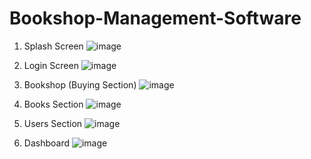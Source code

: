 # Bookshop-Management-Software

1. Splash Screen
![image](https://user-images.githubusercontent.com/59476093/123914257-d533cf00-d99c-11eb-97ed-34ea8f161d21.png)

2. Login Screen
![image](https://user-images.githubusercontent.com/59476093/123914399-fbf20580-d99c-11eb-9ace-1bbcba217bec.png)

3. Bookshop (Buying Section)
![image](https://user-images.githubusercontent.com/59476093/123914482-11672f80-d99d-11eb-8566-0b82982a7aa8.png)

4. Books Section
![image](https://user-images.githubusercontent.com/59476093/123914541-2348d280-d99d-11eb-95a6-b4fbfd94d7a6.png)

5. Users Section
![image](https://user-images.githubusercontent.com/59476093/123914617-3491df00-d99d-11eb-9cd7-18c98cc3bb65.png)

6. Dashboard
![image](https://user-images.githubusercontent.com/59476093/123914685-48d5dc00-d99d-11eb-9a41-42dd97b1ebc3.png)



